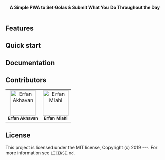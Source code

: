 <!-- <img src="https://raw.githubusercontent.com/react-boilerplate/react-boilerplate-brand/master/assets/banner-metal-optimized.jpg" alt="react boilerplate banner" align="center" /> -->

<br />

<div align="center"><strong>A Simple PWA to Set Golas & Submit What You Do Throughout the Day</strong></div>

<br />

## Features


## Quick start


## Documentation


## Contributors

<!-- prettier-ignore -->
<table>
  <tr>
    <td align="center"><a href="https://github.com/erfan226"><img src="https://avatars3.githubusercontent.com/u/17782938?s=460&v=4" width="80px;" alt="Erfan Akhavan"/><br /><sub><b>Erfan Akhavan</b></sub></a></td>
    <td align="center"><a href="https://github.com/erfanMhi"><img src="https://avatars0.githubusercontent.com/u/25865840?s=88&v=4" width="80px;" alt="Erfan Miahi"/><br /><sub><b>Erfan Miahi</b></sub></a></td>
  </tr>
</table>

## License

This project is licensed under the MIT license, Copyright (c) 2019 ---. For more information see `LICENSE.md`.
